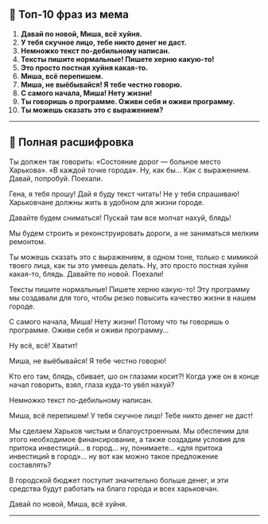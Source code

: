 ## 💬 Топ-10 фраз из мема

1. **Давай по новой, Миша, всё хуйня.**
2. **У тебя скучное лицо, тебе никто денег не даст.**
3. **Немножко текст по-дебильному написан.**
4. **Тексты пишите нормальные! Пишете херню какую-то!**
5. **Это просто постная хуйня какая-то.**
6. **Миша, всё перепишем.**
7. **Миша, не выёбывайся! Я тебе честно говорю.**
8. **С самого начала, Миша! Нету жизни!**
9. **Ты говоришь о программе. Оживи себя и оживи программу.**
10. **Ты можешь сказать это с выражением?**

---

## 📜 Полная расшифровка

Ты должен так говорить: «Состояние дорог — больное место Харькова». «В каждой точке города». Ну, как бы… Как с выражением. Давай, попробуй. Поехали.

Гена, я тебя прошу! Дай я буду текст читать! Не у тебя спрашиваю! Харьковчане должны жить в удобном для жизни городе.

Давайте будем сниматься! Пускай там все молчат нахуй, блядь!

Мы будем строить и реконструировать дороги, а не заниматься мелким ремонтом.

Ты можешь сказать это с выражением, в одном тоне, только с мимикой твоего лица, как ты это умеешь делать. Ну, это просто постная хуйня какая-то, блядь. Давайте по новой. Поехали!

Тексты пишите нормальные! Пишете херню какую-то! Эту программу мы создавали для того, чтобы резко повысить качество жизни в нашем городе.

С самого начала, Миша! Нету жизни! Потому что ты говоришь о программе. Оживи себя и оживи программу…

Ну всё, всё! Хватит!

Миша, не выёбывайся! Я тебе честно говорю!

Кто его там, блядь, сбивает, шо он глазами косит?! Когда уже он в конце начал говорить, взял, глаза куда-то увёл нахуй?

Немножко текст по-дебильному написан.

Миша, всё перепишем! У тебя скучное лицо! Тебе никто денег не даст!

Мы сделаем Харьков чистым и благоустроенным. Мы обеспечим для этого необходимое финансирование, а также создадим условия для притока инвестиций… в город… ну, понимаете… «для притока инвестиций в город»… ну вот как можно такое предложение составлять?

В городской бюджет поступит значительно больше денег, и эти средства будут работать на благо города и всех харьковчан.

Давай по новой, Миша, всё хуйня.

---
